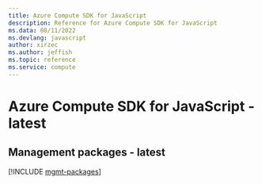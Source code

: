 ```yaml
---
title: Azure Compute SDK for JavaScript
description: Reference for Azure Compute SDK for JavaScript
ms.data: 08/11/2022
ms.devlang: javascript
author: xirzec
ms.author: jeffish
ms.topic: reference
ms.service: compute
---
```

# Azure Compute SDK for JavaScript - latest

## Management packages - latest
[!INCLUDE [mgmt-packages](compute-mgmt-index.md)]